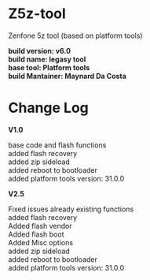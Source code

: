 # Z5z-tool
Zenfone 5z tool (based on platform tools)

**build version: v6.0**\
**build name: legasy tool**\
**base tool: Platform tools**\
**build Mantainer: Maynard Da Costa**

# Change Log

**V1.0**

base code and flash functions\
added flash recovery\
added zip sideload\
added reboot to bootloader\
added platform tools version: 31.0.0

**V2.5**

Fixed issues already existing functions\
added flash recovery\
Added flash vendor\
Added flash boot\
Added Misc options\
added zip sideload\
added reboot to bootloader\
added platform tools version: 31.0.0
